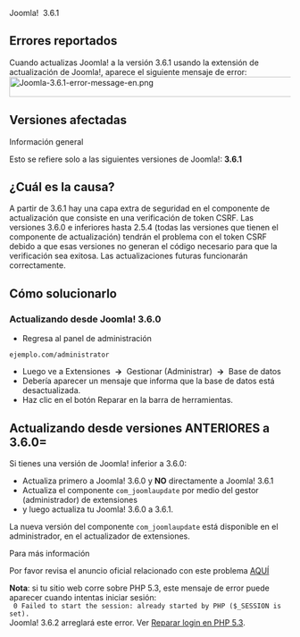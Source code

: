 <!-- Filename: J3.x:Update_fails_with_an_error_message / Display title: Falla la actualización y aparece un mensaje de error -->

Joomla!  3.6.1

## Errores reportados

Cuando actualizas Joomla! a la versión 3.6.1 usando la extensión de
actualización de Joomla!, aparece el siguiente mensaje de error: <img
src="https://docs.joomla.org/images/9/98/Joomla-3.6.1-error-message-en.png"
decoding="async" data-file-width="782" data-file-height="36" width="782"
height="36" alt="Joomla-3.6.1-error-message-en.png" />

## Versiones afectadas

Información general

Esto se refiere solo a las siguientes versiones de Joomla!: **3.6.1**

## ¿Cuál es la causa?

A partir de 3.6.1 hay una capa extra de seguridad en el componente de
actualización que consiste en una verificación de token CSRF. Las
versiones 3.6.0 e inferiores hasta 2.5.4 (todas las versiones que tienen
el componente de actualización) tendrán el problema con el token CSRF
debido a que esas versiones no generan el código necesario para que la
verificación sea exitosa. Las actualizaciones futuras funcionarán
correctamente.

## Cómo solucionarlo

### Actualizando desde Joomla! 3.6.0

- Regresa al panel de administración

`ejemplo.com/administrator`

- Luego ve a Extensiones  **→**  Gestionar (Administrar)  **→**  Base de
  datos
- Debería aparecer un mensaje que informa que la base de datos está
  desactualizada.
- Haz clic en el botón Reparar en la barra de herramientas.

## Actualizando desde versiones ANTERIORES a 3.6.0=

Si tienes una versión de Joomla! inferior a 3.6.0:  

- Actualiza primero a Joomla! 3.6.0 y **NO** directamente a Joomla!
  3.6.1  
- Actualiza el componente `com_joomlaupdate` por medio del gestor
  (administrador) de extensiones  
- y luego actualiza tu Joomla! 3.6.0 a 3.6.1.

La nueva versión del componente `com_joomlaupdate` está disponible en el
administrador, en el actualizador de extensiones.

Para más información

Por favor revisa el anuncio oficial relacionado con este problema <a
href="https://www.joomla.org/announcements/release-news/5666-the-joomla-3-6-1-update.html"
class="external text" target="_blank" rel="noreferrer noopener">AQUÍ</a>

**Nota**: si tu sitio web corre sobre PHP 5.3, este mensaje de error
puede aparecer cuando intentas iniciar sesión:  
` 0 Failed to start the session: already started by PHP ($_SESSION is set).`  
Joomla! 3.6.2 arreglará este error. Ver
<a href="https://github.com/joomla/joomla-cms/pull/11430"
class="external text" target="_blank"
rel="nofollow noreferrer noopener">Reparar login en PHP 5.3</a>.
